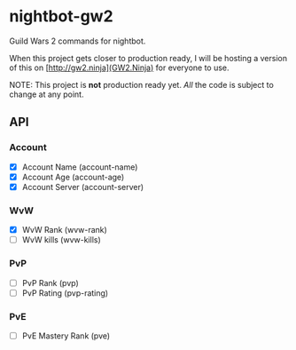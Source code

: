 # nightbot-gw2
Guild Wars 2 commands for nightbot.

When this project gets closer to production ready, I will be hosting a version of this on [http://gw2.ninja](GW2.Ninja) for everyone to use.

NOTE: This project is **not** production ready yet. *All* the code is subject to change at any point. 

## API

### Account

- [x] Account Name (account-name)
- [x] Account Age (account-age)
- [x] Account Server (account-server)

### WvW
- [x] WvW Rank (wvw-rank)
- [ ] WvW kills (wvw-kills)

### PvP
- [ ] PvP Rank (pvp)
- [ ] PvP Rating (pvp-rating)

### PvE
- [ ] PvE Mastery Rank (pve)